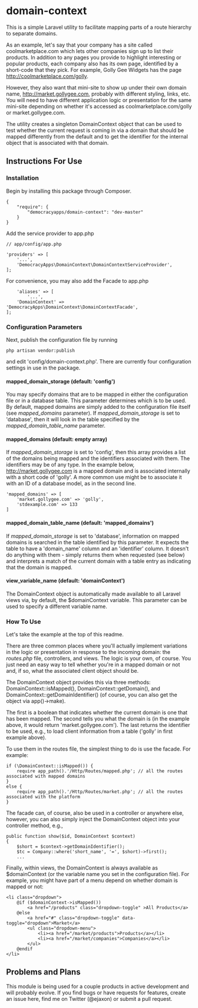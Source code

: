 # domain-context
This is a simple Laravel utility to facilitate mapping parts of a route hierarchy
to separate domains. 

As an example, let's say that your company has a site called coolmarketplace.com which lets other companies
sign up to list their products. In addition to any pages you provide to highlight interesting or popular products, 
each company also has its own page, identified by a short-code that they pick. For example, Golly Gee Widgets has
the page http://coolmarketplace.com/golly. 

However, they also want that mini-site to show up under their own domain name, http://market.gollygee.com, probably
with different styling, links, etc. You will need to have different application logic or presentation for the same
mini-site depending on whether it's accessed as coolmarketplace.com/golly or market.gollygee.com.

The utility creates a singleton DomainContext object that can be used to test whether the current request is
coming in via a domain that should be
mapped differently from the default and to get the identifier for the internal object that is associated with that domain.

## Instructions For Use

### Installation

Begin by installing this package through Composer.

    {
        "require": {
            "democracyapps/domain-context": "dev-master"
        }
    }

Add the service provider to app.php


    // app/config/app.php
    
    'providers' => [
        '...',
        'DemocracyApps\DomainContext\DomainContextServiceProvider',
    ];

For convenience, you may also add the Facade to app.php

    	'aliases' => [
            '...',
        'DomainContext' => 'DemocracyApps\DomainContext\DomainContextFacade',
    ];

### Configuration Parameters

Next, publish the configuration file by running

    php artisan vendor:publish

and edit 'config/domain-context.php'. There are currently four configuration settings in use in the package.

#### mapped_domain_storage (default: 'config')

You may specify domains that are to be mapped in either the configuration file or in a database 
table. This parameter determines which is to be used. By default, mapped domains are simply added to the
configuration file itself (see _mapped_domains_ parameter). If _mapped_domain_storage_ is set to 'database', then
it will look in the table specified by the _mapped_domain_table_name_ parameter.

#### mapped_domains (default: empty array)

If _mapped_domain_storage_ is set to 'config', then this array provides a list of the domains being mapped and the identifiers
associated with them. The identifiers may be of any type. In the example below, http://market.gollygee.com is a mapped domain and
is associated internally with a short code of 'golly'. A more common use might be to associate it with an ID of a database
model, as in the second line. 

    'mapped_domains' => [
        'market.gollygee.com' => 'golly',
        'stdexample.com' => 133
    ]

#### mapped_domain_table_name (default: 'mapped_domains')

If _mapped_domain_storage_ is set to 'database', information on mapped domains is searched in the table identified
by this parameter. It expects the table to have a  'domain_name' column and an 'identifier' column. It doesn't do
anything with them - simply returns them when requested (see below) and interprets a match of the current domain with
a table entry as indicating that the domain is mapped.

#### view_variable_name (default: 'domainContext')

The DomainContext object is automatically made available to all Laravel views via, by default, the $domainContext variable.
This parameter can be used to specify a different variable name.

### How To Use

Let's take the example at the top of this readme.

There are three common places where you'll actually implement variations in the logic or presentation in response to
the incoming domain: the _routes.php_ file,
controllers, and views. The logic is your own, of course. You just need an easy way to tell whether you're in a mapped
domain or not and, if so, what the associated client object should be.

The DomainContext object provides this via three methods: DomainContext::isMapped(), DomainContext::getDomain(), 
and DomainContext::getDomainIdentifier() (of course, you can also get the object via app()->make).

The first is a boolean that indicates whether the current domain is one that has been mapped. The second tells you what the 
domain is (in the example above, it would return 'market.gollygee.com'). The last returns the identifier to be used, e.g.,
to load client information from a table ('golly' in first example above). 

To use them in the routes file, the simplest thing to do is use the facade. For example:

    if (\DomainContext::isMapped()) {
        require app_path().'/Http/Routes/mapped.php'; // all the routes associated with mapped domains
    }
    else {
        require app_path().'/Http/Routes/market.php'; // all the routes associated with the platform
    }

The facade can, of course, also be used in a controller or anywhere else, however, you can also simply inject the DomainContext
object into your controller method, e.g.,

    public function show($id, DomainContext $context)
    {
        $short = $context->getDomainIdentifier();
        $tc = Company::where('short_name', '=', $short)->first();
        ...
            
Finally, within views, the DomainContext is always available as $domainContext (or the variable name you set in the 
configuration file). For example, you might have part of a menu depend on whether domain is mapped or not:

    <li class="dropdown">
        @if ($domainContext->isMapped())
            <a href="/products" class="dropdown-toggle" >All Products</a>
        @else
            <a href="#" class="dropdown-toggle" data-toggle="dropdown">Market</a>
            <ul class="dropdown-menu">
                <li><a href="/market/products">Products</a></li>
                <li><a href="/market/companies">Companies</a></li>
            </ul>
        @endif
    </li>

## Problems and Plans
 
This module is being used for a couple products in active development and will probably evolve. If you find bugs or have
requests for features, create an issue here, find me on Twitter (@ejaxon) or submit a pull request.
